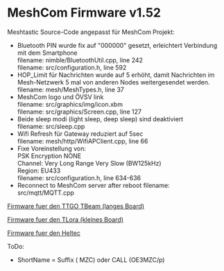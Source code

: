 # MeshCom Firmware v1.52

Meshtastic Source-Code angepasst für MeshCom Projekt:

* Bluetooth PIN wurde fix auf "000000" gesetzt, erleichtert Verbindung mit dem Smartphone\
filename: nimble/BluetoothUtil.cpp, line 242\
filename: src/configuration.h, line 592
* HOP_Limit für Nachrichten wurde auf 5 erhöht, damit Nachrichten im Mesh-Netzwerk 5 mal von anderen Nodes weitergesendet werden.\
filename: mesh/MeshTypes.h, line 37
* MeshCom logo und ÖVSV link\
filename: src/graphics/img/icon.xbm\
filename: src/graphics/Screen.cpp, line 127
* Beide sleep modi (light sleep, deep sleep) sind deaktiviert\
filename: src/sleep.cpp
* Wifi Refresh für Gateway reduziert auf 5sec\
filename: mesh/http/WifiAPClient.cpp, line 66
* Fixe Voreinstellung von:\
PSK Encryption NONE\
Channel: Very Long Range Very Slow (BW125kHz)\
Region: EU433\
filename: src/configuration.h, line 634-636
* Reconnect to MeshCom server after reboot
filename: src/mqtt/MQTT.cpp



[Firmware fuer den TTGO TBeam (langes Board)](https://isemann.at/files/tbeam_meshcom_1.2.50_v1.50.bin)

[Firmware fuer den TLora (kleines Board)](https://isemann.at/files/tlora-v2_meshcom_1.2.50_v1.50.bin)

[Firmware fuer den Heltec](https://isemann.at/files/heltec-v2_meshcom_1.2.50_v1.50.bin)


ToDo:
* ShortName = Suffix ( MZC) oder CALL (OE3MZC/p)



